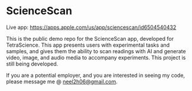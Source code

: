 # ScienceScan

Live app: https://apps.apple.com/us/app/sciencescan/id6504540432

This is the public demo repo for the ScienceScan app, developed for TetraScience. This app presents users with experimental tasks and samples, and gives them the ability to scan readings with AI and generate video, image, and audio media to accompany experiments. This project is still being developed. 

If you are a potential employer, and you are interested in seeing my code, please message me @ neel2h06@gmail.com.
